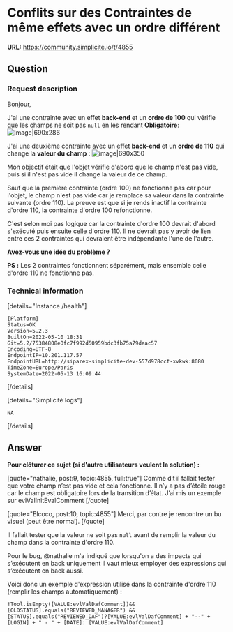 # Conflits sur des Contraintes de même effets avec un ordre différent

**URL:** https://community.simplicite.io/t/4855

## Question
### Request description

Bonjour,

J'ai une contrainte avec un effet **back-end** et un **ordre de 100** qui vérifie que les champs ne soit pas `null` en les rendant **Obligatoire**:
![image|690x286](upload://41SHJVvbRy2Q5suX5WdKX1eoq9a.png)

J'ai une deuxième contrainte avec un effet **back-end** et un **ordre de 110** qui change la **valeur du champ** :
![image|690x350](upload://crDQDLo0VkPwAs13flP4QSBkZEO.png)

Mon objectif était que l'objet vérifie d'abord que le champ n'est pas vide, puis si il n'est pas vide il change la valeur de ce champ.

Sauf que la première contrainte (ordre 100) ne fonctionne pas car pour l'objet, le champ n'est pas vide car je remplace sa valeur dans la contrainte suivante (ordre 110). La preuve est que si je rends inactif la contrainte d'ordre 110, la contrainte d'ordre 100 refonctionne.

C'est selon moi pas logique car la contrainte d'ordre 100 devrait d'abord s'exécuté puis ensuite celle d'ordre 110. Il ne devrait pas y avoir de lien entre ces 2 contraintes qui devraient être indépendante l'une de l'autre.

**Avez-vous une idée du problème ?**

**PS :** Les 2 contraintes fonctionnent séparément, mais ensemble celle d'ordre 110 ne fonctionne pas.

### Technical information

[details="Instance /health"]
```text
[Platform]
Status=OK
Version=5.2.3
BuiltOn=2022-05-10 18:31
Git=5.2/75384808e0fc7f992d50959bdc3fb75a79deac57
Encoding=UTF-8
EndpointIP=10.201.117.57
EndpointURL=http://siparex-simplicite-dev-557d978ccf-xvkwk:8080
TimeZone=Europe/Paris
SystemDate=2022-05-13 16:09:44
```
[/details]

[details="Simplicité logs"]
```text
NA
```
[/details]

## Answer
**Pour clôturer ce sujet (si d'autre utilisateurs veulent la solution) :**

[quote="nathalie, post:9, topic:4855, full:true"]
Comme dit il fallait tester que votre champ n’est pas vide et cela fonctionne.
Il n’y a pas d’étoile rouge car le champ est obligatoire lors de la transition d’état.
J’ai mis un exemple sur evlValInitEvalComment
[/quote]

[quote="Elcoco, post:10, topic:4855"]
Merci, par contre je rencontre un bu visuel (peut être normal).
[/quote]

Il fallait tester que la valeur ne soit pas `null` avant de remplir la valeur du champ dans la contrainte d'ordre 110.

Pour le bug, @nathalie m'a indiqué que lorsqu'on a des impacts qui s’exécutent en back uniquement il vaut mieux employer des expressions qui s’exécutent en back aussi.

Voici donc un exemple d'expression utilisé dans la contrainte d'ordre 110 (remplir les champs automatiquement) :
```
!Tool.isEmpty([VALUE:evlValDafComment])&& [OLDSTATUS].equals("REVIEWED_MANAGER") && [STATUS].equals("REVIEWED_DAF")?[VALUE:evlValDafComment] + "--" + [LOGIN] + " - " + [DATE]: [VALUE:evlValDafComment]
```
